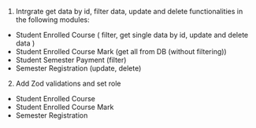 1. Intrgrate get data by id, filter data, update and delete functionalities in the following modules:
- Student Enrolled Course ( filter, get single data by id, update and delete data )
- Student Enrolled Course Mark (get all from DB (without filtering))
- Student Semester Payment (filter)
- Semester Registration (update, delete)

2. Add Zod validations and set role
- Student Enrolled Course
- Student Enrolled Course Mark
- Semester Registration